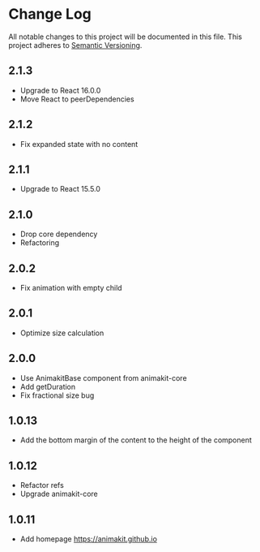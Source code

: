 # Change Log
All notable changes to this project will be documented in this file.
This project adheres to [Semantic Versioning](http://semver.org/).

## 2.1.3
* Upgrade to React 16.0.0
* Move React to peerDependencies

## 2.1.2
* Fix expanded state with no content

## 2.1.1
* Upgrade to React 15.5.0

## 2.1.0
* Drop core dependency
* Refactoring

## 2.0.2
* Fix animation with empty child

## 2.0.1
* Optimize size calculation

## 2.0.0
* Use AnimakitBase component from animakit-core
* Add getDuration
* Fix fractional size bug

## 1.0.13
* Add the bottom margin of the content to the height of the component

## 1.0.12
* Refactor refs
* Upgrade animakit-core

## 1.0.11
* Add homepage https://animakit.github.io
